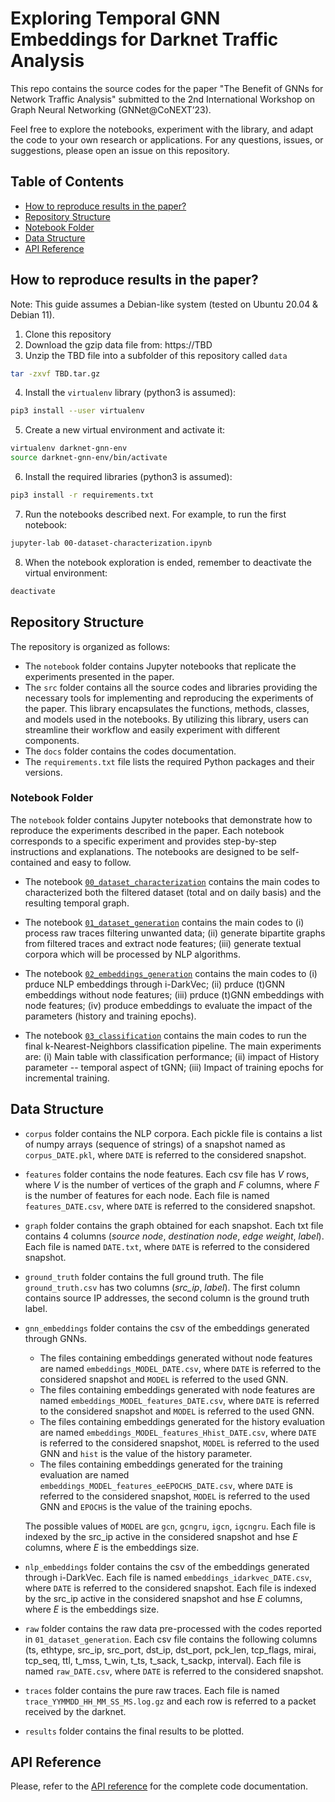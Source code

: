 # Exploring Temporal GNN Embeddings for Darknet Traffic Analysis

This repo contains the source codes for the paper "The Benefit of GNNs for Network Traffic Analysis" submitted to the 2nd International Workshop on Graph Neural Networking (GNNet@CoNEXT’23).

Feel free to explore the notebooks, experiment with the library, and adapt the code to your own research or applications.
For any questions, issues, or suggestions, please open an issue on this repository.

## Table of Contents
- [How to reproduce results in the paper?](#how-to-reproduce-results-in-the-paper)
- [Repository Structure](#repository-structure)
- [Notebook Folder](#notebook-folder)
- [Data Structure](#data-structure)
- [API Reference](#api-reference)


## How to reproduce results in the paper?
Note: This guide assumes a Debian-like system (tested on Ubuntu 20.04 & Debian 11).

1. Clone this repository
2. Download the gzip data file from: https://TBD
3. Unzip the TBD file into a subfolder of this repository called `data`

```bash
tar -zxvf TBD.tar.gz
```

4. Install the `virtualenv` library (python3 is assumed):

```bash
pip3 install --user virtualenv
```

5. Create a new virtual environment and activate it:

```bash
virtualenv darknet-gnn-env
source darknet-gnn-env/bin/activate
```

6. Install the required libraries (python3 is assumed):

```bash
pip3 install -r requirements.txt
```

7. Run the notebooks described next. For example, to run the first notebook:

```bash
jupyter-lab 00-dataset-characterization.ipynb
```

8. When the notebook exploration is ended, remember to deactivate the virtual environment:

```bash
deactivate
```

## Repository Structure

The repository is organized as follows:

- The `notebook` folder contains Jupyter notebooks that replicate the experiments presented in the paper.
- The `src` folder contains all the source codes and libraries providing the necessary tools for implementing and reproducing the experiments of the paper. This library encapsulates the functions, methods, classes, and models used in the notebooks. By utilizing this library, users can streamline their workflow and easily experiment with different components.
- The `docs` folder contains the codes documentation.
- The `requirements.txt` file lists the required Python packages and their versions.

### Notebook Folder

The `notebook` folder contains Jupyter notebooks that demonstrate how to reproduce the experiments described in the paper. Each notebook corresponds to a specific experiment and provides step-by-step instructions and explanations. The notebooks are designed to be self-contained and easy to follow.

- The notebook [`00_dataset_characterization`](notebooks/00_dataset_characterization.ipynb) contains the main codes to characterized both the filtered dataset (total and on daily basis) and the resulting temporal graph.

- The notebook [`01_dataset_generation`](notebooks/01_dataset_generation.ipynb) contains the main codes to (i) process raw traces filtering unwanted data; (ii) generate bipartite graphs from filtered traces and extract node features; (iii) generate textual corpora which will be processed by NLP algorithms.

- The notebook [`02_embeddings_generation`](notebooks/02_embeddings_generation.ipynb) contains the main codes to (i) prduce NLP embeddings through i-DarkVec; (ii) prduce (t)GNN embeddings without node features; (iii) prduce (t)GNN embeddings with node features; (iv) produce embeddings to evaluate the impact of the parameters (history and training epochs).

- The notebook [`03_classification`](notebooks/03_classification.ipynb) contains the main codes to run the final k-Nearest-Neighbors classification pipeline. The main experiments are: (i) Main table with classification performance; (ii) impact of History parameter -- temporal aspect of tGNN; (iii) Impact of training epochs for incremental training.

## Data Structure

- `corpus` folder contains the NLP corpora. Each pickle file is contains a list of numpy arrays (sequence of strings) of a snapshot named as `corpus_DATE.pkl`, where `DATE` is referred to the considered snapshot. 
- `features` folder contains the node features. Each csv file has _V_ rows, where _V_ is the number of vertices of the graph and _F_ columns, where _F_ is the number of features for each node. Each file is named `features_DATE.csv`, where `DATE` is referred to the considered snapshot.
- `graph` folder contains the graph obtained for each snapshot. Each txt file contains 4 columns (_source node_, _destination node_, _edge weight_, _label_).  Each file is named `DATE.txt`, where `DATE` is referred to the considered snapshot.
- `ground_truth` folder contains the full ground truth. The file `ground_truth.csv` has two columns (_src_ip_, _label_). The first column contains source IP addresses, the second column is the ground truth label.
- `gnn_embeddings` folder contains the csv of the embeddings generated through GNNs. 
    - The files containing embeddings generated without node features are named `embeddings_MODEL_DATE.csv`, where `DATE` is referred to the considered snapshot and `MODEL` is referred to the used GNN.
    - The files containing embeddings generated with node features are named `embeddings_MODEL_features_DATE.csv`, where `DATE` is referred to the considered snapshot and `MODEL` is referred to the used GNN.
    - The files containing embeddings generated for the history evaluation are named `embeddings_MODEL_features_Hhist_DATE.csv`, where `DATE` is referred to the considered snapshot, `MODEL` is referred to the used GNN and `hist` is the value of the history parameter.
    - The files containing embeddings generated for the training evaluation are named `embeddings_MODEL_features_eeEPOCHS_DATE.csv`, where `DATE` is referred to the considered snapshot, `MODEL` is referred to the used GNN and `EPOCHS` is the value of the training epochs.

    The possible values of `MODEL` are `gcn`, `gcngru`, `igcn`, `igcngru`. 
    Each file is indexed by the src_ip active in the considered snapshot and hse _E_ columns, where _E_ is the embeddings size.
- `nlp_embeddings` folder contains the csv of the embeddings generated through i-DarkVec. Each file is named `embeddings_idarkvec_DATE.csv`, where `DATE` is referred to the considered snapshot. Each file is indexed by the src_ip active in the considered snapshot and hse _E_ columns, where _E_ is the embeddings size.
- `raw` folder contains the raw data pre-processed with the codes reported in `01_dataset_generation`. Each csv file contains the following columns (ts, ethtype, src_ip, src_port, dst_ip, dst_port, pck_len, tcp_flags, mirai, tcp_seq, ttl, t_mss, t_win, t_ts, t_sack, t_sackp, interval). Each file is named `raw_DATE.csv`, where `DATE` is referred to the considered snapshot.
- `traces` folder contains the pure raw traces. Each file is named `trace_YYMMDD_HH_MM_SS_MS.log.gz` and each row is referred to a packet received by the darknet.
- `results` folder contains the final results to be plotted.

## API Reference

Please, refer to the [API reference](docs/documentation.md) for the complete code documentation.